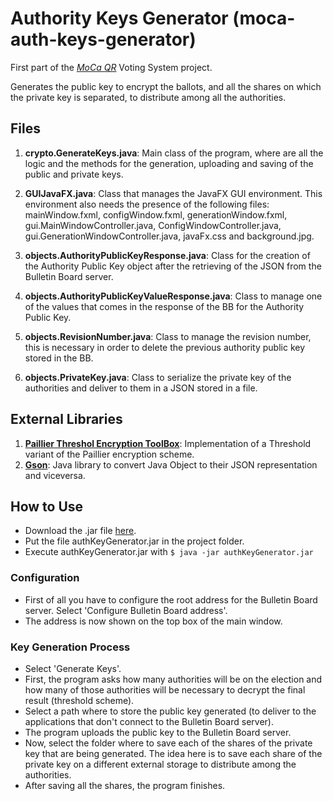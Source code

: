 # Authority Keys Generator (moca-auth-keys-generator)
First part of the [*MoCa QR*](http://mocaqr.niclabs.cl) Voting System project.

Generates the public key to encrypt the ballots, and all the shares on which the private key is separated, to distribute among all the authorities.

## Files
1. **crypto.GenerateKeys.java**: Main class of the program, where are all the logic and the methods for the generation, uploading and saving of the public and private keys.

2. **GUIJavaFX.java**: Class that manages the JavaFX GUI environment. This environment also needs the presence of the following files: mainWindow.fxml, configWindow.fxml, generationWindow.fxml, gui.MainWindowController.java, ConfigWindowController.java, gui.GenerationWindowController.java, javaFx.css and background.jpg.

3. **objects.AuthorityPublicKeyResponse.java**: Class for the creation of the Authority Public Key object after the retrieving of the JSON from the Bulletin Board server.

4. **objects.AuthorityPublicKeyValueResponse.java**: Class to manage one of the values that comes in the response of the BB for the Authority Public Key.

5. **objects.RevisionNumber.java**: Class to manage the revision number, this is necessary in order to delete the previous authority public key stored in the BB.

6. **objects.PrivateKey.java**: Class to serialize the private key of the authorities and deliver to them in a JSON stored in a file.

## External Libraries
1. **[Paillier Threshol Encryption ToolBox](http://cs.utdallas.edu/dspl/cgi-bin/pailliertoolbox/index.php?go=home)**: Implementation of a Threshold variant of the Paillier encryption scheme.
2. **[Gson](https://github.com/google/gson)**: Java library to convert Java Object to their JSON representation and viceversa. 

## How to Use
* Download the .jar file [here](https://github.com/CamiloG/moca_qr/blob/master/KeyGeneration_Apps/AuthKeysGenerator_light.jar?raw=true).
* Put the file authKeyGenerator.jar in the project folder.
* Execute authKeyGenerator.jar with `$ java -jar authKeyGenerator.jar`

### Configuration
* First of all you have to configure the root address for the Bulletin Board server. Select 'Configure Bulletin Board address'.
* The address is now shown on the top box of the main window.

### Key Generation Process
* Select 'Generate Keys'.
* First, the program asks how many authorities will be on the election and how many of those authorities will be necessary to decrypt the final result (threshold scheme).
* Select a path where to store the public key generated (to deliver to the applications that don't connect to the Bulletin Board server).
* The program uploads the public key to the Bulletin Board server.
* Now, select the folder where to save each of the shares of the private key that are being generated. The idea here is to save each share of the private key on a different external storage to distribute among the authorities.
* After saving all the shares, the program finishes.
